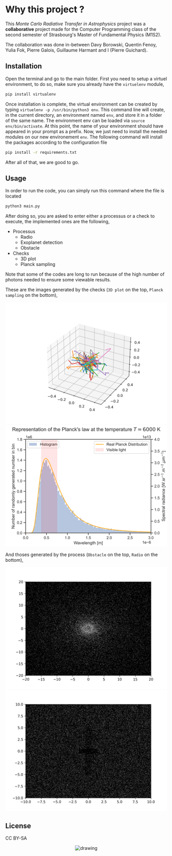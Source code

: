 # Why this project ?

This *Monte Carlo Radiative Transfer in Astrophysics* project was a **collaborative** project made for the Computer Programming class of the second semester of Strasbourg's Master of Fundamental Physics (M1S2).

The collaboration was done in-between Davy Borowski, Quentin Fenoy, Yulia Fok, Pierre Galois, Guillaume Harmant and I (Pierre Guichard).


## Installation
Open the terminal and go to the main folder.
First you need to setup a virtuel environment, to do so, make sure you already have the `virtuelenv` module,
```bash
pip install virtualenv
```
Once installation is complete, the virtual environment can be created by typing `virtuelenv -p /usr/bin/python3 env`. This command line will create, in the current directory, an environment named `env`, and store it in a folder of the same name. The environment env can be loaded via `source env/bin/activate`. At this point, the name of your environment should have appeared in your prompt as a prefix. Now, we just need  to install the needed modules on our new environement `env`. The following command will install the packages according to the configuration file
```bash
pip install -r requirements.txt
```
After all of that, we are good to go.
## Usage

In order to run the code, you can simply run this command where the file is located
```bash
python3 main.py
```
After doing so, you are asked to enter either a processus or a check to execute, the implemented ones are the following,


- Processus
    - Radio
    - Exoplanet detection
    - Obstacle
- Checks
    - 3D plot
    - Planck sampling

Note that some of the codes are long to run because of the high number of photons needed to ensure some viewable results.


These are the images generated by the checks (`3D plot` on the top, `Planck sampling` on the bottom),

<img src="images/3Dplot.png" alt="drawing" width="600"/>
<img src="images/Planck_generation.png" alt="drawing" width="600"/>

And thoses generated by the process (`Obstacle` on the top, `Radio` on the bottom),

<img src="images/exoplanet.png" alt="drawing" width="600"/>
<img src="images/radio_detection.png" alt="drawing" width="600"/>


## License

CC BY-SA
<center><img src=https://licensebuttons.net/l/by-sa/3.0/88x31.png alt="drawing" width="150"/>
